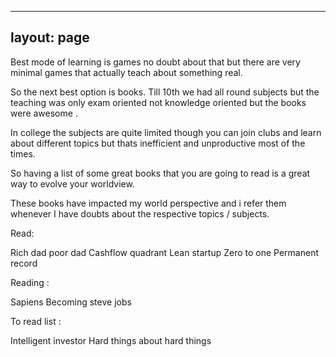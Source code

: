 
---
layout: page
---
Best mode of learning is games no doubt about that but there are very minimal games that actually teach about something real.

So the next best option is books. Till 10th we had all round subjects but the teaching was only exam oriented not knowledge oriented but the books were awesome .

In college the subjects are quite limited though you can join clubs and learn about different topics but thats inefficient and unproductive most of the times.

So having a list of some great books that you are going to read is a great way to evolve your worldview.

These books have impacted my world perspective and i refer them whenever I have doubts about the respective topics / subjects.

Read:

Rich dad poor dad
Cashflow quadrant
Lean startup
Zero to one
Permanent record


Reading :

Sapiens
Becoming steve jobs

To read list :

Intelligent investor
Hard things about hard things

